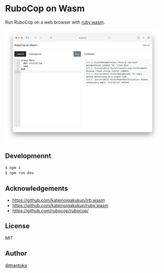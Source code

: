 # RuboCop on Wasm

Run RuboCop on a web browser with [ruby.wasm](https://github.com/ruby/ruby.wasm).

![](/docs/screenshot.png)

## Developmennt

```bash
$ npm i
$ npm run dev
```

## Acknowledgements

- https://github.com/kateinoigakukun/irb.wasm
- https://github.com/kateinoigakukun/ruby.wasm
- https://github.com/rubocop/rubocop/

## License

MIT

## Author

[@tnantoka](https://twitter.com/tnantoka)

